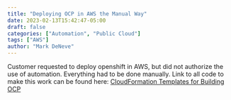 ```yaml
---
title: "Deploying OCP in AWS the Manual Way"
date: 2023-02-13T15:42:47-05:00
draft: false
categories: ["Automation", "Public Cloud"]
tags: ["AWS"]
author: "Mark DeNeve"
---
```


Customer requested to deploy openshift in AWS, but did not authorize the use of automation. Everything had to be done manually. Link to all code to make this work can be found here: [CloudFormation Templates for Building OCP](https://github.com/rh-telco-tigers/ocpcfbuild)